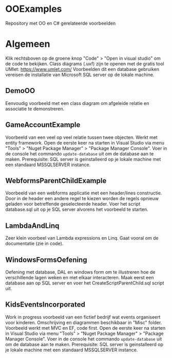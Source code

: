 # OOExamples
Repository met OO en C# gerelateerde voorbeelden

# Algemeen
Klik rechtsboven op de groene knop "Code" > "Open in visual studio" om de code te bekijken.
Class diagrams (.uxf) zijn te openen met de gratis tool UMlet: https://www.umlet.com/
Voorbeelden dit een database gebruiken vereisen de installatie van Microsoft SQL server op de lokale machine.

## DemoOO
Eenvoudig voorbeeld met een class diagram om afgeleide relatie en associatie te demonstreren. 

## GameAccountExample
Voorbeeld van een veel op veel relatie tussen twee objecten. Werkt met entity framework.
Open de eerste keer na starten in Visual Studio via menu "Tools" > "Nuget Package Manager" > "Package Manager Console". Voer in de console het commando <code>update-database</code> uit om de database aan te maken. Prerequisite: SQL server is geinstalleerd op je lokale machine met een standaard MSSQLSERVER instance.

## WebformsParentChildExample
Voorbeeld van een webforms applicatie met een header/lines constructie. Door in de header een andere regel te kiezen worden de regels opnieuw geladen voor betreffende geselecteerde header. Voer het script database.sql uit op je SQL server alvorens het voorbeeld te starten.

## LambdaAndLinq
Zeer klein voorbeel van Lambda expressions en Linq. Gaat vooral om de documentatie (zie in code). 

## WindowsFormsOefening
Oefening met database, DAL en windows form om te illustreren hoe de verschillende lagen weken en met elkaar interacteren. Maak eerst een database aan op SQL server en voer het CreateScriptParentChild.sql script uit.

## KidsEventsIncorporated
Work in progress voorbeeld van een fictief bedrijf wat events organiseert voor kinderen. Omschrijving en diagrammen beschikbaar in "Misc" folder. Voorbeeld werkt met MVC en EF, code first. Open de eerste keer na starten in Visual Studio via menu "Tools" > "Nuget Package Manager" > "Package Manager Console". Voer in de console het commando <code>update-database</code> uit om de database aan te maken. Prerequisite: SQL server is geinstalleerd op je lokale machine met een standaard MSSQLSERVER instance.
